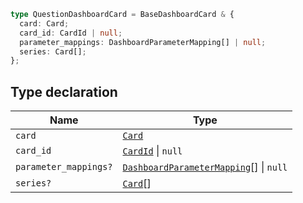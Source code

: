 ```ts
type QuestionDashboardCard = BaseDashboardCard & {
  card: Card;
  card_id: CardId | null;
  parameter_mappings: DashboardParameterMapping[] | null;
  series: Card[];
};
```

## Type declaration

| Name | Type |
| ------ | ------ |
| `card` | [`Card`](Card.md) |
| `card_id` | [`CardId`](CardId.md) \| `null` |
| `parameter_mappings?` | [`DashboardParameterMapping`](DashboardParameterMapping.md)[] \| `null` |
| `series?` | [`Card`](Card.md)[] |
